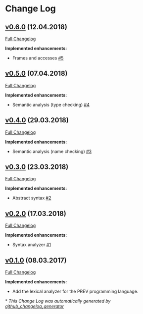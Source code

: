 # Change Log

## [v0.6.0](https://github.com/PalcicZan/prev-compiler/tree/v0.6.0) (12.04.2018)
[Full Changelog](https://github.com/PalcicZan/prev-compiler/compare/v0.5.0...v0.6.0)

**Implemented enhancements:**

- Frames and accesses [\#5](https://github.com/PalcicZan/prev-compiler/issues/5)

## [v0.5.0](https://github.com/PalcicZan/prev-compiler/tree/v0.5.0) (07.04.2018)
[Full Changelog](https://github.com/PalcicZan/prev-compiler/compare/v0.4.0...v0.5.0)

**Implemented enhancements:**

- Semantic analysis \(type checking\) [\#4](https://github.com/PalcicZan/prev-compiler/issues/4)

## [v0.4.0](https://github.com/PalcicZan/prev-compiler/tree/v0.4.0) (29.03.2018)
[Full Changelog](https://github.com/PalcicZan/prev-compiler/compare/v0.3.0...v0.4.0)

**Implemented enhancements:**

- Semantic analysis \(name checking\) [\#3](https://github.com/PalcicZan/prev-compiler/issues/3)

## [v0.3.0](https://github.com/PalcicZan/prev-compiler/tree/v0.3.0) (23.03.2018)
[Full Changelog](https://github.com/PalcicZan/prev-compiler/compare/v0.2.0...v0.3.0)

**Implemented enhancements:**

- Abstract syntax [\#2](https://github.com/PalcicZan/prev-compiler/issues/2)

## [v0.2.0](https://github.com/PalcicZan/prev-compiler/tree/v0.2.0) (17.03.2018)
[Full Changelog](https://github.com/PalcicZan/prev-compiler/compare/v0.1.0...v0.2.0)

**Implemented enhancements:**

- Syntax analyzer [\#1](https://github.com/PalcicZan/prev-compiler/issues/1)

## [v0.1.0](https://github.com/PalcicZan/prev-compiler/tree/v0.1.0) (08.03.2017)
[Full Changelog](https://github.com/PalcicZan/prev-compiler/compare/4056d5da106c367908310df1bf54b4d0dce819e8...master)

**Implemented enhancements:**

- Add the lexical analyzer for the PREV programming language.

\* *This Change Log was automatically generated by [github_changelog_generator](https://github.com/skywinder/Github-Changelog-Generator)*